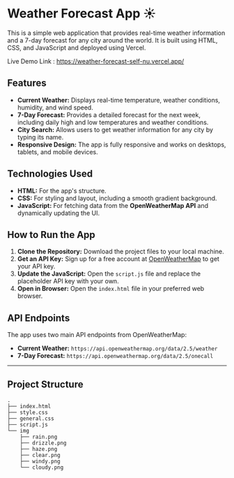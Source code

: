 # Weather Forecast App ☀️

This is a simple web application that provides real-time weather information and a 7-day forecast for any city around the world. It is built using HTML, CSS, and JavaScript and deployed using Vercel.

Live Demo Link : https://weather-forecast-self-nu.vercel.app/

## Features

  * **Current Weather:** Displays real-time temperature, weather conditions, humidity, and wind speed.
  * **7-Day Forecast:** Provides a detailed forecast for the next week, including daily high and low temperatures and weather conditions.
  * **City Search:** Allows users to get weather information for any city by typing its name.
  * **Responsive Design:** The app is fully responsive and works on desktops, tablets, and mobile devices.

## Technologies Used

  * **HTML:** For the app's structure.
  * **CSS:** For styling and layout, including a smooth gradient background.
  * **JavaScript:** For fetching data from the **OpenWeatherMap API** and dynamically updating the UI.

## How to Run the App

1.  **Clone the Repository:** Download the project files to your local machine.
2.  **Get an API Key:** Sign up for a free account at [OpenWeatherMap](https://openweathermap.org/) to get your API key.
3.  **Update the JavaScript:** Open the `script.js` file and replace the placeholder API key with your own.
4.  **Open in Browser:** Open the `index.html` file in your preferred web browser.

## API Endpoints

The app uses two main API endpoints from OpenWeatherMap:

  * **Current Weather:** `https://api.openweathermap.org/data/2.5/weather`
  * **7-Day Forecast:** `https://api.openweathermap.org/data/2.5/onecall`

-----

## Project Structure

```
.
├── index.html
├── style.css
├── general.css
├── script.js
└── img
    ├── rain.png
    ├── drizzle.png
    ├── haze.png
    ├── clear.png
    ├── windy.png
    └── cloudy.png
```
```